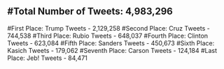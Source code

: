 #Total Number of Tweets: 4,983,296 
---
#First Place: Trump Tweets - 2,129,258
#Second Place: Cruz Tweets - 744,538
#Third Place: Rubio Tweets - 648,037
#Fourth Place: Clinton Tweets - 623,084
#Fifth Place: Sanders Tweets - 450,673
#Sixth Place: Kasich Tweets - 179,062
#Seventh Place: Carson Tweets - 124,184
#Last Place: Jeb! Tweets - 84,471

